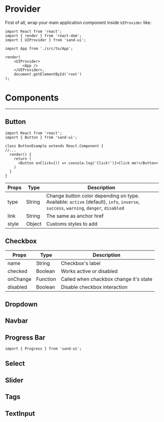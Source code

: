 # Provider

First of all, wrap your main application component inside `UIProvider` like:
```
import React from 'react';
import { render } from 'react-dom';
import { UIProvider } from 'sand-ui';

import App from './src/to/App';

render(
	<UIProvider>
		<App />
	</UIProvider>,
	document.getElementById('root')
);

```


# Components
-------------------

## Button
```
import React from 'react';
import { Button } from 'sand-ui';

class ButtonExample extends React.Component {
//...
  render() {
    return (
      <Button onClick={() => console.log('Click!')}>Click me!</Button>
    )
  }
}
```

| Props     | Type      | Description             |
| --------- | --------- | ----------------------- |
| type      | String    | Change button color depending on type. Available: `active` (default), `info`, `inverse`, `success`, `warning`, `danger`, `disabled` |
| link      | String    | The same as anchor href |
| style     | Object    | Customs styles to add   |


## Checkbox

| Props     | Type      | Description             |
| --------- | --------- | ----------------------- |
| name      | String    | Checkbox's label        |
| checked   | Boolean   | Works active or disabled |
| onChange  | Function  | Called when chackbox change it's state  |
| disabled  | Boolean   | Disable checkbox interaction |


## Dropdown


## Navbar


## Progress Bar

```
import { Progress } from 'sand-ui';
```


## Select


## Slider


## Tags


## TextInput

